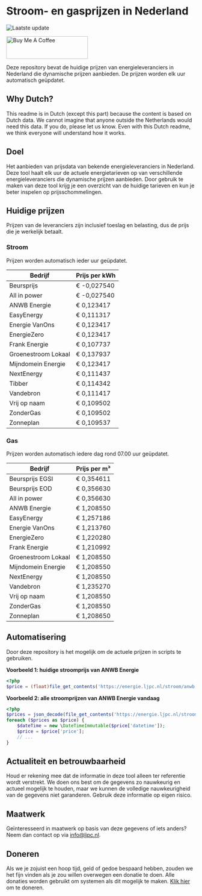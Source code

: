 # Stroom- en gasprijzen in Nederland

![Laatste update](https://img.shields.io/badge/laatste%20update-2025--04--06%2011%3A00%20CET-brightgreen)

<a href="https://www.buymeacoffee.com/Lars-" target="_blank"><img src="https://cdn.buymeacoffee.com/buttons/v2/default-orange.png" alt="Buy Me A Coffee" height="60" style="height: 60px !important;width: 217px !important;" ></a>

Deze repository bevat de huidige prijzen van energieleveranciers in Nederland die dynamische prijzen aanbieden. De prijzen worden elk uur automatisch geüpdatet.

## Why Dutch?

This readme is in Dutch (except this part) because the content is based on Dutch data. We cannot imagine that anyone outside the Netherlands would need this data. If you do, please let us know. Even with this Dutch readme, we think
everyone will understand how it works.

## Doel

Het aanbieden van prijsdata van bekende energieleveranciers in Nederland. Deze tool haalt elk uur de actuele energietarieven op van verschillende energieleveranciers die dynamische prijzen aanbieden. Door gebruik te maken van deze tool
krijg je een overzicht van de huidige tarieven en kun je beter inspelen op prijsschommelingen.

## Huidige prijzen

Prijzen van de leveranciers zijn inclusief toeslag en belasting, dus de prijs die je werkelijk betaalt.

### Stroom

Prijzen worden automatisch ieder uur geüpdatet.

 Bedrijf | Prijs per kWh 
---------|---------------
Beursprijs | € -0,027540
All in power | € -0,027540
ANWB Energie | € 0,123417
EasyEnergy | € 0,111317
Energie VanOns | € 0,123417
EnergieZero | € 0,123417
Frank Energie | € 0,107737
Groenestroom Lokaal | € 0,137937
Mijndomein Energie | € 0,123417
NextEnergy | € 0,111437
Tibber | € 0,114342
Vandebron | € 0,111417
Vrij op naam | € 0,109502
ZonderGas | € 0,109502
Zonneplan | € 0,109537


### Gas

Prijzen worden automatisch iedere dag rond 07.00 uur geüpdatet.

 Bedrijf | Prijs per m³ 
---------|--------------
Beursprijs EGSI | € 0,354611
Beursprijs EOD | € 0,356630
All in power | € 0,356630
ANWB Energie | € 1,208550
EasyEnergy | € 1,257186
Energie VanOns | € 1,213760
EnergieZero | € 1,220280
Frank Energie | € 1,210992
Groenestroom Lokaal | € 1,208550
Mijndomein Energie | € 1,208550
NextEnergy | € 1,208550
Vandebron | € 1,235270
Vrij op naam | € 1,208550
ZonderGas | € 1,208550
Zonneplan | € 1,208650


## Automatisering

Door deze repository is het mogelijk om de actuele prijzen in scripts te gebruiken.

**Voorbeeld 1: huidige stroomprijs van ANWB Energie**

```php
<?php
$price = (float)file_get_contents('https://energie.ljpc.nl/stroom/anwb-energie-nu.txt');

```

**Voorbeeld 2: alle stroomprijzen van ANWB Energie vandaag**

```php
<?php
$prices = json_decode(file_get_contents('https://energie.ljpc.nl/stroom/all-in-power-vandaag.json'),true);
foreach ($prices as $price) {
    $dateTime = new \DateTimeImmutable($price['datetime']);
    $price = $price['price'];
    // ...
}
```

## Actualiteit en betrouwbaarheid

Houd er rekening mee dat de informatie in deze tool alleen ter referentie wordt verstrekt. We doen ons best om de gegevens zo nauwkeurig en actueel mogelijk te houden, maar we kunnen de volledige nauwkeurigheid van de gegevens niet
garanderen. Gebruik deze informatie op eigen risico.

## Maatwerk

Geïnteresseerd in maatwerk op basis van deze gegevens of iets anders? Neem dan contact op
via [info@ljpc.nl](mailto:info@ljpc.nl?subject=Energie%20prijzen).

## Doneren

Als we je zojuist een hoop tijd, geld of gedoe bespaard hebben, zouden we het fijn vinden als je zou willen overwegen een
donatie te doen. Alle donaties worden gebruikt om systemen als dit mogelijk te
maken. [Klik hier](https://www.buymeacoffee.com/Lars-) om te doneren.
